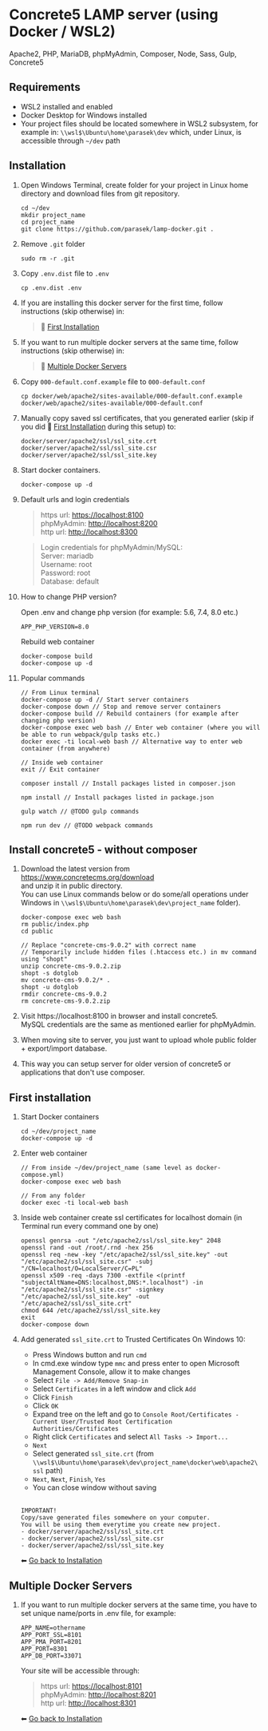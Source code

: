 # Concrete5 LAMP server (using Docker / WSL2)

Apache2, PHP, MariaDB, phpMyAdmin, Composer, Node, Sass, Gulp, Concrete5

## Requirements

- WSL2 installed and enabled
- Docker Desktop for Windows installed
- Your project files should be located somewhere in WSL2 subsystem, 
for example in: ```\\wsl$\Ubuntu\home\parasek\dev```
which, under Linux, is accessible through ```~/dev``` path

## Installation

1. Open Windows Terminal, create folder for your project in Linux home directory and download files from git repository.

    ```
    cd ~/dev
    mkdir project_name
    cd project_name
    git clone https://github.com/parasek/lamp-docker.git .
    ```

2. Remove ``.git`` folder

   ```
   sudo rm -r .git
   ```

3. Copy ``.env.dist`` file to ``.env``

   ```
   cp .env.dist .env
   ```

4. <a name="first-installation-link"></a>If you are installing this docker server for the first time, 
follow instructions (skip otherwise) in:

   > 🔗 [First Installation](#first-installation)

5. <a name="multiple-docker-servers-link"></a>If you want to run multiple docker servers at the same time, 
follow instructions (skip otherwise) in:

   > 🔗 [Multiple Docker Servers](#multiple-docker-servers)

6. Copy ``000-default.conf.example`` file to ``000-default.conf``

    ```
    cp docker/web/apache2/sites-available/000-default.conf.example docker/web/apache2/sites-available/000-default.conf
    ```
   
7. Manually copy saved ssl certificates, that you generated earlier (skip if you did 🔗 [First Installation](#first-installation) during this setup) to:

   ```
   docker/server/apache2/ssl/ssl_site.crt
   docker/server/apache2/ssl/ssl_site.csr
   docker/server/apache2/ssl/ssl_site.key
   ```

8. Start docker containers.

    ```
    docker-compose up -d
    ```

9. Default urls and login credentials

   > https url: [https://localhost:8100](https://localhost:8100)  
   > phpMyAdmin: [http://localhost:8200](http://localhost:8200)  
   > http url: [http://localhost:8300](http://localhost:8300)

   > Login credentials for phpMyAdmin/MySQL:  
   > Server: mariadb  
   > Username: root  
   > Password: root  
   > Database: default

10. How to change PHP version?

    Open .env and change php version (for example: 5.6, 7.4, 8.0 etc.)
    ```
    APP_PHP_VERSION=8.0
    ```
    Rebuild web container
    ```
    docker-compose build
    docker-compose up -d
    ```

11. Popular commands

    ```
    // From Linux terminal
    docker-compose up -d // Start server containers
    docker-compose down // Stop and remove server containers
    docker-compose build // Rebuild containers (for example after changing php version)
    docker-compose exec web bash // Enter web container (where you will be able to run webpack/gulp tasks etc.)
    docker exec -ti local-web bash // Alternative way to enter web container (from anywhere)
    ```

    ```
    // Inside web container
    exit // Exit container
    
    composer install // Install packages listed in composer.json
    
    npm install // Install packages listed in package.json
    
    gulp watch // @TODO gulp commands
    
    npm run dev // @TODO webpack commands
    ```

## Install concrete5 - without composer

1. Download the latest version from 
https://www.concretecms.org/download  
and unzip it in public directory.  
You can use Linux commands below or do some/all operations 
under Windows in ``\\wsl$\Ubuntu\home\parasek\dev\project_name`` folder).

   ```
   docker-compose exec web bash
   rm public/index.php
   cd public
   
   // Replace "concrete-cms-9.0.2" with correct name
   // Temporarily include hidden files (.htaccess etc.) in mv command using "shopt"
   unzip concrete-cms-9.0.2.zip
   shopt -s dotglob
   mv concrete-cms-9.0.2/* .
   shopt -u dotglob
   rmdir concrete-cms-9.0.2
   rm concrete-cms-9.0.2.zip
   ```
2. Visit https://localhost:8100 in browser and install concrete5.  
MySQL credentials are the same as mentioned earlier for phpMyAdmin.

3. When moving site to server, you just want to upload whole
public folder + export/import database. 

4. This way you can setup server for older version of concrete5 
or applications that don't use composer.

## <a name="first-installation"></a>First installation

1. Start Docker containers

   ```
   cd ~/dev/project_name
   docker-compose up -d
   ```

2. Enter web container

   ```
   // From inside ~/dev/project_name (same level as docker-compose.yml)
   docker-compose exec web bash 
   
   // From any folder
   docker exec -ti local-web bash
   ```

3. Inside web container create ssl certificates for localhost domain
   (in Terminal run every command one by one)

   ```
   openssl genrsa -out "/etc/apache2/ssl/ssl_site.key" 2048
   openssl rand -out /root/.rnd -hex 256
   openssl req -new -key "/etc/apache2/ssl/ssl_site.key" -out "/etc/apache2/ssl/ssl_site.csr" -subj "/CN=localhost/O=LocalServer/C=PL"
   openssl x509 -req -days 7300 -extfile <(printf "subjectAltName=DNS:localhost,DNS:*.localhost") -in "/etc/apache2/ssl/ssl_site.csr" -signkey "/etc/apache2/ssl/ssl_site.key" -out "/etc/apache2/ssl/ssl_site.crt"
   chmod 644 /etc/apache2/ssl/ssl_site.key
   exit
   docker-compose down
   ```

5. Add generated ``ssl_site.crt`` to Trusted Certificates On Windows 10:
   - Press Windows button and run ``cmd``
   - In cmd.exe window type ``mmc`` and press enter to open Microsoft Management Console, allow it to make changes
   - Select ``File -> Add/Remove Snap-in``
   - Select ``Certificates`` in a left window and click ``Add``
   - Click ``Finish``
   - Click ``OK``
   - Expand tree on the left and go
   to ``Console Root/Certificates - Current User/Trusted Root Certification Authorities/Certificates``
   - Right click ``Certificates`` and select ``All Tasks -> Import...``
   - ``Next``
   - Select generated ``ssl_site.crt`` (from ``\\wsl$\Ubuntu\home\parasek\dev\project_name\docker\web\apache2\ssl`` path)
   - ``Next``, ``Next``, ``Finish``, ``Yes``
   - You can close window without saving<br/><br/>


   ```
   IMPORTANT!
   Copy/save generated files somewhere on your computer.  
   You will be using them everytime you create new project.
   - docker/server/apache2/ssl/ssl_site.crt
   - docker/server/apache2/ssl/ssl_site.csr
   - docker/server/apache2/ssl/ssl_site.key
   ```

   ⬅ [Go back to Installation](#first-installation-link)

## <a name="multiple-docker-servers"></a>Multiple Docker Servers

1. If you want to run multiple docker servers at the same time, you have to set unique name/ports in .env file, for example:

    ```
    APP_NAME=othername
    APP_PORT_SSL=8101
    APP_PMA_PORT=8201
    APP_PORT=8301
    APP_DB_PORT=33071
    ```

   Your site will be accessible through:

   > https url: [https://localhost:8101](https://localhost:8101)  
   > phpMyAdmin: [http://localhost:8201](http://localhost:8201)  
   > http url: [http://localhost:8301](http://localhost:8301)  

   ⬅ [Go back to Installation](#multiple-docker-servers-link)